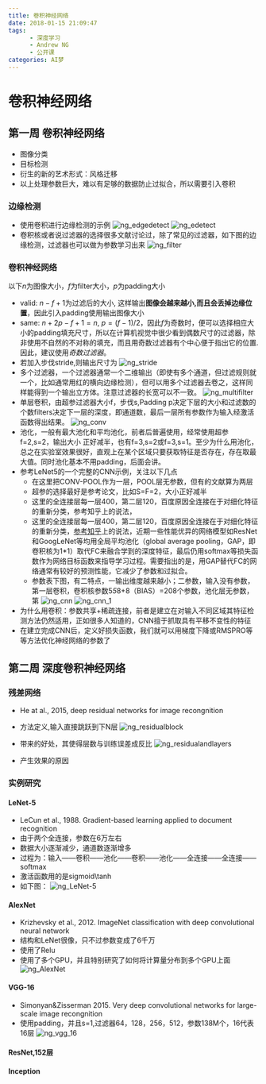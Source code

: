 ```yaml
---
title: 卷积神经网络
date: 2018-01-15 21:09:47
tags:
      - 深度学习
      - Andrew NG
      - 公开课
categories: AI梦
---
```


# 卷积神经网络

## 第一周 卷积神经网络
* 图像分类
* 目标检测
* 衍生的新的艺术形式：风格迁移
* 以上处理参数巨大，难以有足够的数据防止过拟合，所以需要引入卷积

### 边缘检测
* 使用卷积进行边缘检测的示例
![ng_edgedetect](http://p15i7i801.bkt.clouddn.com/d62af4f28a74993ca8203e2bc49724f7.png)
![ng_edetect](http://p15i7i801.bkt.clouddn.com/a5e08bd2c256d7f8869b1529f39f067b.png)
* 卷积核或者说过滤器的选择很多文献讨论过，除了常见的过滤器，如下图的边缘检测，过滤器也可以做为参数学习出来
![ng_filter](http://p15i7i801.bkt.clouddn.com/f1ed787d1a20b5960ed419dd5d60c69e.png)

### 卷积神经网络
以下$n$为图像大小，$f$为filter大小，$p$为padding大小
* valid: $n-f+1$为过滤后的大小, 这样输出**图像会越来越小,而且会丢掉边缘位置**，因此引入padding使用输出图像大小
* same: $n+2p-f+1=n$, $p=(f-1)/2$，因此$f$为奇数时，便可以选择相应大小的padding填充尺寸，所以在计算机视觉中很少看到偶数尺寸的过滤器，除非使用不自然的不对称的填充，而且用奇数过滤器有个中心便于指出它的位置.因此，建议使用*奇数过滤器*。
* 若加入步伐stride,则输出尺寸为
![ng_stride](http://p15i7i801.bkt.clouddn.com/6ae57951570e44ca6b74003fe54cde53.png)
* 多个过滤器，一个过滤器通常一个二维输出（即使有多个通道，但过滤规则就一个，比如通常用红的横向边缘检测），但可以用多个过滤器去卷之，这样同样能得到一个输出立方体。注意过滤器的长宽可以不一致。
![ng_multifilter](http://p15i7i801.bkt.clouddn.com/9ad4f66cd2080d4086a0acec0852eda9.png)
* 单层卷积，由超参过滤器大小f，步伐s,Padding p决定下层的大小和过滤数的个数filters决定下一层的深度，即通道数，最后一层所有参数作为输入经激活函数得出结果。
![ng_conv](http://p15i7i801.bkt.clouddn.com/0cb72ff62d4c89ad9b8136f2e0db0331.png)
* 池化，一般有最大池化和平均池化，前者后普遍使用，经常使用超参f=2,s=2，输出大小 正好减半，也有f=3,s=2或f=3,s=1。至少为什么用池化，总之在实验室效果很好，直观上在某个区域只要获取特征是否存在，存在取最大值。同时池化基本不用padding，后面会讲。
* 参考LeNet5的一个完整的CNN示例，关注以下几点
  * 在这里把CONV-POOL作为一层，POOL层无参数，但有的文献算为两层
  * 超参的选择最好是参考论文，比如S=F=2，大小正好减半
  * 这里的全连接层每一层400，第二层120，百度原因全连接在于对细化特征的重新分类，参考知乎上的说法，
  * 这里的全连接层每一层400，第二层120，百度原因全连接在于对细化特征的重新分类，[参考知乎](https://www.zhihu.com/question/41037974)上的说法，近期一些性能优异的网络模型如ResNet和GoogLeNet等均用全局平均池化（global average pooling，GAP，即卷积核为1*1）取代FC来融合学到的深度特征，最后仍用softmax等损失函数作为网络目标函数来指导学习过程。需要指出的是，用GAP替代FC的网络通常有较好的预测性能，它减少了参数和过拟合。
  * 参数表下图，有二特点，一输出维度越来越小；二参数，输入没有参数，第一层卷积，卷积核参数5*5*8+8（BIAS）=208个参数，池化层无参数，第
![ng_cnn](http://p15i7i801.bkt.clouddn.com/f6c006b85ade925f134b42d60bb13cab.png)
![ng_cnn_1](http://p15i7i801.bkt.clouddn.com/db0d8e0123bc420d34c9a6705ac60b13.png)
* 为什么用卷积：参数共享+稀疏连接，前者是建立在对输入不同区域其特征检测方法仍然适用，正如很多人知道的，CNN擅于抓取具有平移不变性的特征
* 在建立完成CNN后，定义好损失函数，我们就可以用梯度下降或RMSPRO等等方法优化神经网络的参数了

## 第二周 深度卷积神经网络
### 残差网络
* He at al., 2015, deep residual networks for image recongnition
* 方法定义,输入直接跳跃到下N层
![ng_residualblock](http://p15i7i801.bkt.clouddn.com/95b00198e2cc82499b4bf9980ac47f0a.png)

* 带来的好处，其使得层数与训练误差成反比
![ng_residualandlayers](http://p15i7i801.bkt.clouddn.com/651726e12356666030cbf7b521c31c53.png)
* 产生效果的原因

### 实例研究
#### LeNet-5
* LeCun et al., 1988. Gradient-based learning applied to document recognition
* 由于两个全连接，参数在6万左右
* 数据大小逐渐减少，通道数逐渐增多
* 过程为：输入——卷积——池化——卷积——池化——全连接——全连接——softmax
* 激活函数用的是sigmoid\tanh
* 如下图：
![ng_LeNet-5](http://p15i7i801.bkt.clouddn.com/f1c276be3dd216d841203567c98c4b17.png)

#### AlexNet
* Krizhevsky et al., 2012. ImageNet classification with deep convolutional neural network
* 结构和LeNet很像，只不过参数变成了6千万
* 使用了Relu
* 使用了多个GPU，并且特别研究了如何将计算量分布到多个GPU上面
![ng_AlexNet](http://p15i7i801.bkt.clouddn.com/7b6475049b5a00feb38029552230eb9c.png)

#### VGG-16
* Simonyan&Zisserman 2015. Very deep convolutional networks for large-scale image recongnition
* 使用padding，并且s=1,过滤器64，128，256，512，参数138M个，16代表16层
![ng_vgg_16](http://p15i7i801.bkt.clouddn.com/52a9308f069f88f0c582838e2b2283b8.png)

#### ResNet,152层
#### Inception
